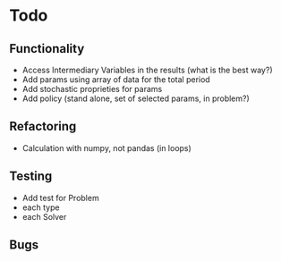 # Todo

## Functionality

- Access Intermediary Variables in the results (what is the best way?)
- Add params using array of data for the total period
- Add stochastic proprieties for params
- Add policy (stand alone, set of selected params, in problem?)

## Refactoring

- Calculation with numpy, not pandas (in loops)

## Testing

- Add test for Problem
- each type
- each Solver

## Bugs
